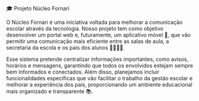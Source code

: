 🎓 Projeto Núcleo Fornari

O Núcleo Fornari é uma iniciativa voltada para melhorar a comunicação escolar através da tecnologia. Nosso projeto tem como objetivo desenvolver um portal web e, futuramente, um aplicativo móvel 📱, que vão permitir uma comunicação mais eficiente entre as salas de aula, a secretaria da escola e os pais dos alunos 👨‍👩‍👧‍👦.

Esse sistema pretende centralizar informações importantes, como avisos, horários e mensagens, garantindo que todos os envolvidos estejam sempre bem informados e conectados. Além disso, planejamos incluir funcionalidades específicas que vão facilitar o trabalho da gestão escolar e melhorar a experiência dos pais, proporcionando um ambiente educacional mais organizado e transparente 📚.
